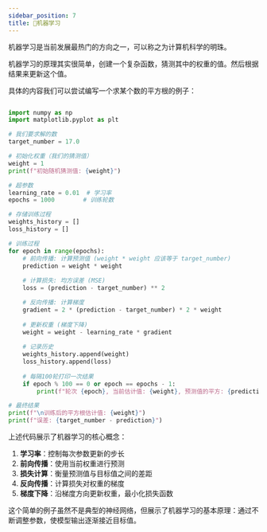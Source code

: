```yaml
---
sidebar_position: 7
title: 🚧机器学习
---
```


机器学习是当前发展最热门的方向之一，可以称之为计算机科学的明珠。

机器学习的原理其实很简单，创建一个复杂函数，猜测其中的权重的值。然后根据结果来更新这个值。

具体的内容我们可以尝试编写一个求某个数的平方根的例子：

```python showLineNumbers

import numpy as np
import matplotlib.pyplot as plt

# 我们要求解的数
target_number = 17.0

# 初始化权重（我们的猜测值）
weight = 1
print(f"初始随机猜测值: {weight}")

# 超参数
learning_rate = 0.01  # 学习率
epochs = 1000        # 训练轮数

# 存储训练过程
weights_history = []
loss_history = []

# 训练过程
for epoch in range(epochs):
    # 前向传播: 计算预测值 (weight * weight 应该等于 target_number)
    prediction = weight * weight
    
    # 计算损失: 均方误差 (MSE)
    loss = (prediction - target_number) ** 2

    # 反向传播: 计算梯度
    gradient = 2 * (prediction - target_number) * 2 * weight
    
    # 更新权重 (梯度下降)
    weight = weight - learning_rate * gradient
    
    # 记录历史
    weights_history.append(weight)
    loss_history.append(loss)
    
    # 每隔100轮打印一次结果
    if epoch % 100 == 0 or epoch == epochs - 1:
        print(f"轮次 {epoch}, 当前估计值: {weight}, 预测值的平方: {prediction}, 损失: {loss}")

# 最终结果
print(f"\n训练后的平方根估计值: {weight}")
print(f"误差: {target_number - prediction}")
```

上述代码展示了机器学习的核心概念：
1. **学习率**：控制每次参数更新的步长
2. **前向传播**：使用当前权重进行预测
3. **损失计算**：衡量预测值与目标值之间的差距
4. **反向传播**：计算损失对权重的梯度
5. **梯度下降**：沿梯度方向更新权重，最小化损失函数

这个简单的例子虽然不是典型的神经网络，但展示了机器学习的基本原理：通过不断调整参数，使模型输出逐渐接近目标值。

<DocCardList />